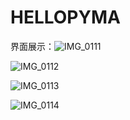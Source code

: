 # HELLOPYMA

界面展示：![IMG_0111](/Users/pyma/Downloads/IMG_0111.PNG)

![IMG_0112](/Users/pyma/Downloads/IMG_0112.PNG)

![IMG_0113](/Users/pyma/Downloads/IMG_0113.PNG)

![IMG_0114](/Users/pyma/Downloads/IMG_0114.PNG)
